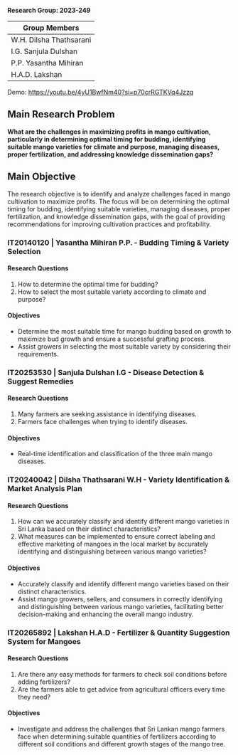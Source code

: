 **Research Group: 2023-249**

| Group Members             |
|---------------------------|
| W.H. Dilsha Thathsarani   |
| I.G. Sanjula Dulshan      |
| P.P. Yasantha Mihiran     |
| H.A.D. Lakshan            |


Demo: https://youtu.be/4yU1BwfNm40?si=p70crRGTKVq4Jzzq

## Main Research Problem

**What are the challenges in maximizing profits in mango cultivation, particularly in determining optimal timing for budding, identifying suitable mango varieties for climate and purpose, managing diseases, proper fertilization, and addressing knowledge dissemination gaps?**

## Main Objective

The research objective is to identify and analyze challenges faced in mango cultivation to maximize profits. The focus will be on determining the optimal timing for budding, identifying suitable varieties, managing diseases, proper fertilization, and knowledge dissemination gaps, with the goal of providing recommendations for improving cultivation practices and profitability.

### IT20140120 | Yasantha Mihiran P.P. - Budding Timing & Variety Selection

#### Research Questions
1. How to determine the optimal time for budding?
2. How to select the most suitable variety according to climate and purpose?

#### Objectives
- Determine the most suitable time for mango budding based on growth to maximize bud growth and ensure a successful grafting process.
- Assist growers in selecting the most suitable variety by considering their requirements.

### IT20253530 | Sanjula Dulshan I.G - Disease Detection & Suggest Remedies

#### Research Questions
1. Many farmers are seeking assistance in identifying diseases.
2. Farmers face challenges when trying to identify diseases.

#### Objectives
- Real-time identification and classification of the three main mango diseases.

### IT20240042 | Dilsha Thathsarani W.H - Variety Identification & Market Analysis Plan

#### Research Questions
1. How can we accurately classify and identify different mango varieties in Sri Lanka based on their distinct characteristics?
2. What measures can be implemented to ensure correct labeling and effective marketing of mangoes in the local market by accurately identifying and distinguishing between various mango varieties?

#### Objectives
- Accurately classify and identify different mango varieties based on their distinct characteristics.
- Assist mango growers, sellers, and consumers in correctly identifying and distinguishing between various mango varieties, facilitating better decision-making and enhancing the overall mango industry.

### IT20265892 | Lakshan H.A.D - Fertilizer & Quantity Suggestion System for Mangoes

#### Research Questions
1. Are there any easy methods for farmers to check soil conditions before adding fertilizers?
2. Are the farmers able to get advice from agricultural officers every time they need?

#### Objectives
- Investigate and address the challenges that Sri Lankan mango farmers face when determining suitable quantities of fertilizers according to different soil conditions and different growth stages of the mango tree.

